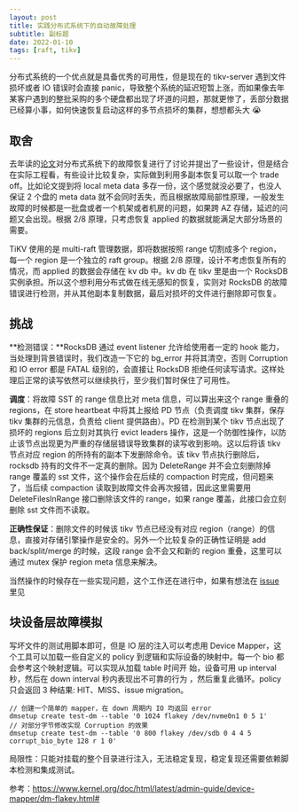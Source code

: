 ```yaml
---
layout: post
title: 实践分布式系统下的自动故障处理
subtitle: 副标题
date: 2022-01-10
tags: [raft, tikv]
---
```


分布式系统的一个优点就是具备优秀的可用性，但是现在的 tikv-server 遇到文件损坏或者 IO 错误时会直接 panic，导致整个系统的延迟短暂上涨，而如果像去年某客户遇到的整批采购的多个硬盘都出现了坏道的问题，那就更惨了，丢部分数据已经算小事，如何快速恢复启动这样的多节点损坏的集群，想想都头大 😭

## 取舍

去年读的[论文](https://hunterlxt.github.io/recovery-for-consensus)对分布式系统下的故障恢复进行了讨论并提出了一些设计，但是结合在实际工程看，有些设计比较复杂，实际做到利用多副本恢复可以取一个 trade off。比如论文提到将 local meta data 多存一份，这个感觉就没必要了，也没人保证 2 个盘的 meta data 就不会同时丢失，而且根据故障局部性原理，一般发生故障的时候都是一批盘或者一个机架或者机房的问题，如果跨 AZ 存储，延迟的问题又会出现。根据 2/8 原理，只考虑恢复 applied 的数据就能满足大部分场景的需要。

TiKV 使用的是 multi-raft 管理数据，即将数据按照 range 切割成多个 region，每一个 region 是一个独立的 raft group。根据 2/8 原理，设计不考虑恢复所有的情况，而 applied 的数据会存储在 kv db 中。kv db 在 tikv 里是由一个 RocksDB 实例承担。所以这个想利用分布式做在线无感知的恢复，实则对 RocksDB 的故障错误进行检测，并从其他副本复制数据，最后对损坏的文件进行删除即可恢复。

## 挑战

**检测错误：**RocksDB 通过 event listener 允许给使用者一定的 hook 能力，当处理到背景错误时，我们改造一下它的 bg_error 并将其清空，否则 Corruption 和 IO error 都是 FATAL 级别的，会直接让 RocksDB 拒绝任何读写请求。这样处理后正常的读写依然可以继续执行，至少我们暂时保住了可用性。

**调度**：将故障 SST 的 range 信息比对 meta 信息，可以算出来这个 range 重叠的 regions，在 store heartbeat 中将其上报给 PD 节点（负责调度 tikv 集群，保存 tikv 集群的元信息，负责给 client 提供路由）。PD 在检测到某个 tikv 节点出现了损坏的 regions 后立刻对其执行 evict leaders 操作，这是一个防御性操作，以防止该节点出现更为严重的存储层错误导致集群的读写收到影响。这以后将该 tikv 节点对应 region 的所持有的副本下发删除命令。该 tikv 节点执行删除后，rocksdb 持有的文件不一定真的删除。因为 DeleteRange 并不会立刻删除掉 range 覆盖的 sst 文件，这个操作会在后续的 compaction 时完成，但问题来了，当后续 compaction 读取到故障文件会再次报错，因此这里需要用 DeleteFilesInRange 接口删除该文件的 range，如果 range 覆盖，此接口会立刻删除 sst 文件而不读取。

**正确性保证**：删除文件的时候该 tikv 节点已经没有对应 region（range）的信息，直接对存储引擎操作是安全的。另外一个比较复杂的正确性证明是 add back/split/merge 的时候，这段 range 会不会又和新的 region 重叠，这里可以通过 mutex 保护 region meta 信息来解决。

当然操作的时候存在一些实现问题，这个工作还在进行中，如果有想法在 [issue](https://github.com/tikv/tikv/issues/10578) 里见

## 块设备层故障模拟

写坏文件的测试用脚本即可，但是 IO 层的注入可以考虑用 Device Mapper，这个工具可以加载一些自定义的 policy 到逻辑和实际设备的映射中。每一个 bio 都会参考这个映射逻辑。可以实现从加载 table 时间开 始，设备可用 up interval 秒，然后在 down interval 秒内表现出不可靠的行为 ，然后重复此循环。policy 只会返回 3 种结果: HIT、MISS、issue migration。

```shell
// 创建一个简单的 mapper，在 down 周期内 IO 均返回 error
dmsetup create test-dm --table '0 1024 flakey /dev/nvme0n1 0 5 1'
// 对部分字节修改实现 Corruption 的效果
dmsetup create test-dm --table '0 800 flakey /dev/sdb 0 4 4 5 corrupt_bio_byte 128 r 1 0'
```

局限性：只能对挂载的整个目录进行注入，无法稳定复现，稳定复现还需要依赖脚本检测和集成测试。

参考：https://www.kernel.org/doc/html/latest/admin-guide/device-mapper/dm-flakey.html#
